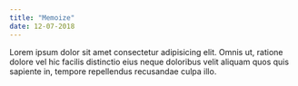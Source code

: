 ```yaml
---
title: "Memoize"
date: 12-07-2018
---
```


<p>Lorem ipsum dolor sit amet consectetur adipisicing elit. Omnis ut, ratione dolore vel hic facilis distinctio eius neque doloribus velit aliquam quos quis sapiente in, tempore repellendus recusandae culpa illo.</p>